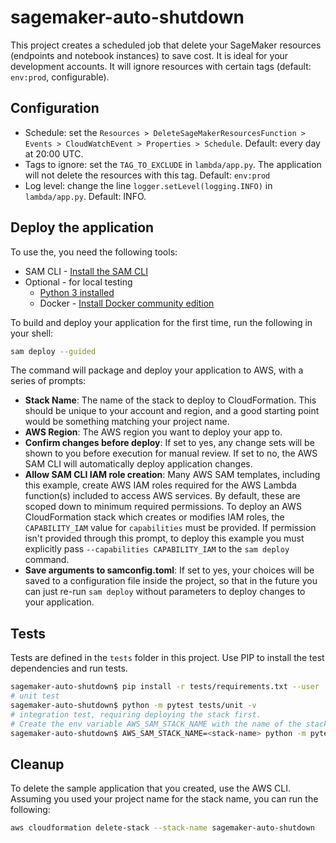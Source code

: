 # sagemaker-auto-shutdown

This project creates a scheduled job that delete your SageMaker resources (endpoints and notebook instances) to save cost. It is ideal for your development accounts. It will ignore resources with certain tags (default: `env:prod`, configurable).

## Configuration

* Schedule: set the `Resources > DeleteSageMakerResourcesFunction > Events > CloudWatchEvent > Properties > Schedule`. Default: every day at 20:00 UTC.
* Tags to ignore: set the `TAG_TO_EXCLUDE` in `lambda/app.py`. The application will not delete the resources with this tag. Default: `env:prod`
* Log level: change the line `logger.setLevel(logging.INFO)` in `lambda/app.py`. Default: INFO.

## Deploy the application

To use the, you need the following tools:

* SAM CLI - [Install the SAM CLI](https://docs.aws.amazon.com/serverless-application-model/latest/developerguide/serverless-sam-cli-install.html)
* Optional - for local testing
  * [Python 3 installed](https://www.python.org/downloads/)
  * Docker - [Install Docker community edition](https://hub.docker.com/search/?type=edition&offering=community)

To build and deploy your application for the first time, run the following in your shell:

```bash
sam deploy --guided
```

The command will package and deploy your application to AWS, with a series of prompts:

* **Stack Name**: The name of the stack to deploy to CloudFormation. This should be unique to your account and region, and a good starting point would be something matching your project name.
* **AWS Region**: The AWS region you want to deploy your app to.
* **Confirm changes before deploy**: If set to yes, any change sets will be shown to you before execution for manual review. If set to no, the AWS SAM CLI will automatically deploy application changes.
* **Allow SAM CLI IAM role creation**: Many AWS SAM templates, including this example, create AWS IAM roles required for the AWS Lambda function(s) included to access AWS services. By default, these are scoped down to minimum required permissions. To deploy an AWS CloudFormation stack which creates or modifies IAM roles, the `CAPABILITY_IAM` value for `capabilities` must be provided. If permission isn't provided through this prompt, to deploy this example you must explicitly pass `--capabilities CAPABILITY_IAM` to the `sam deploy` command.
* **Save arguments to samconfig.toml**: If set to yes, your choices will be saved to a configuration file inside the project, so that in the future you can just re-run `sam deploy` without parameters to deploy changes to your application.

## Tests

Tests are defined in the `tests` folder in this project. Use PIP to install the test dependencies and run tests.

```bash
sagemaker-auto-shutdown$ pip install -r tests/requirements.txt --user
# unit test
sagemaker-auto-shutdown$ python -m pytest tests/unit -v
# integration test, requiring deploying the stack first.
# Create the env variable AWS_SAM_STACK_NAME with the name of the stack we are testing
sagemaker-auto-shutdown$ AWS_SAM_STACK_NAME=<stack-name> python -m pytest tests/integration -v
```

## Cleanup

To delete the sample application that you created, use the AWS CLI. Assuming you used your project name for the stack name, you can run the following:

```bash
aws cloudformation delete-stack --stack-name sagemaker-auto-shutdown